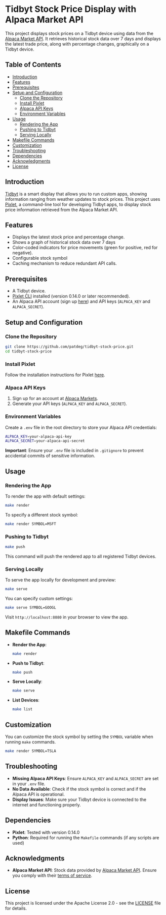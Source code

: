 # Tidbyt Stock Price Display with Alpaca Market API

This project displays stock prices on a Tidbyt device using data from the [Alpaca Market API](https://alpaca.markets/). It retrieves historical stock data over 7 days and displays the latest trade price, along with percentage changes, graphically on a Tidbyt device.

## Table of Contents

- [Introduction](#introduction)
- [Features](#features)
- [Prerequisites](#prerequisites)
- [Setup and Configuration](#setup-and-configuration)
  - [Clone the Repository](#clone-the-repository)
  - [Install Pixlet](#install-pixlet)
  - [Alpaca API Keys](#alpaca-api-keys)
  - [Environment Variables](#environment-variables)
- [Usage](#usage)
  - [Rendering the App](#rendering-the-app)
  - [Pushing to Tidbyt](#pushing-to-tidbyt)
  - [Serving Locally](#serving-locally)
- [Makefile Commands](#makefile-commands)
- [Customization](#customization)
- [Troubleshooting](#troubleshooting)
- [Dependencies](#dependencies)
- [Acknowledgments](#acknowledgments)
- [License](#license)

## Introduction

[Tidbyt](https://tidbyt.com/) is a smart display that allows you to run custom apps, showing information ranging from weather updates to stock prices. This project uses [Pixlet](https://github.com/tidbyt/pixlet), a command-line tool for developing Tidbyt apps, to display stock price information retrieved from the Alpaca Market API.

## Features

- Displays the latest stock price and percentage change.
- Shows a graph of historical stock data over 7 days
- Color-coded indicators for price movements (green for positive, red for negative).
- Configurable stock symbol 
- Caching mechanism to reduce redundant API calls.

## Prerequisites

- A Tidbyt device.
- [Pixlet CLI](https://github.com/tidbyt/pixlet) installed (version 0.14.0 or later recommended).
- An Alpaca API account (sign up [here](https://alpaca.markets/)) and API keys (`ALPACA_KEY` and `ALPACA_SECRET`).

## Setup and Configuration

### Clone the Repository

```bash
git clone https://github.com/patdeg/tidbyt-stock-price.git
cd tidbyt-stock-price
```

### Install Pixlet

Follow the installation instructions for Pixlet [here](https://github.com/tidbyt/pixlet#installation).

### Alpaca API Keys

1. Sign up for an account at [Alpaca Markets](https://alpaca.markets/).
2. Generate your API keys (`ALPACA_KEY` and `ALPACA_SECRET`).

### Environment Variables

Create a `.env` file in the root directory to store your Alpaca API credentials:

```bash
ALPACA_KEY=your-alpaca-api-key
ALPACA_SECRET=your-alpaca-api-secret
```

**Important**: Ensure your `.env` file is included in `.gitignore` to prevent accidental commits of sensitive information.

## Usage

### Rendering the App

To render the app with default settings:

```bash
make render
```

To specify a different stock symbol:

```bash
make render SYMBOL=MSFT
```

### Pushing to Tidbyt

```bash
make push
```

This command will push the rendered app to all registered Tidbyt devices.

### Serving Locally

To serve the app locally for development and preview:

```bash
make serve
```

You can specify custom settings:

```bash
make serve SYMBOL=GOOGL
```

Visit `http://localhost:8080` in your browser to view the app.

## Makefile Commands

- **Render the App**:

  ```bash
  make render
  ```

- **Push to Tidbyt**:

  ```bash
  make push
  ```

- **Serve Locally**:

  ```bash
  make serve
  ```

- **List Devices**:

  ```bash
  make list
  ```

## Customization

You can customize the stock symbol by setting the `SYMBOL`  variable when running `make` commands.

```bash
make render SYMBOL=TSLA
```

## Troubleshooting

- **Missing Alpaca API Keys**: Ensure `ALPACA_KEY` and `ALPACA_SECRET` are set in your `.env` file.
- **No Data Available**: Check if the stock symbol is correct and if the Alpaca API is operational.
- **Display Issues**: Make sure your Tidbyt device is connected to the internet and functioning properly.

## Dependencies

- **Pixlet**: Tested with version 0.14.0
- **Python**: Required for running the `Makefile` commands (if any scripts are used)

## Acknowledgments

- **Alpaca Market API**: Stock data provided by [Alpaca Market API](https://alpaca.markets/). Ensure you comply with their [terms of service](https://alpaca.markets/terms-of-service/).

## License

This project is licensed under the Apache License 2.0 - see the [LICENSE](LICENSE) file for details.

